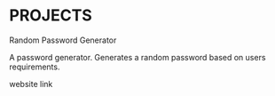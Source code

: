 # PROJECTS


Random Password Generator

A password generator. Generates a random password based on users requirements.

website link
